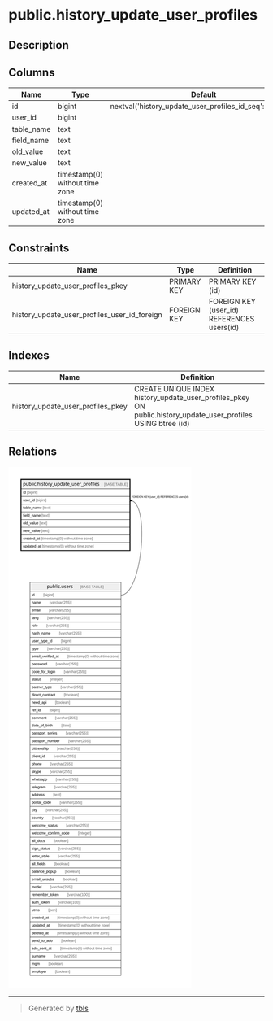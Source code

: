 # public.history_update_user_profiles

## Description

## Columns

| Name | Type | Default | Nullable | Children | Parents | Comment |
| ---- | ---- | ------- | -------- | -------- | ------- | ------- |
| id | bigint | nextval('history_update_user_profiles_id_seq'::regclass) | false |  |  |  |
| user_id | bigint |  | false |  | [public.users](public.users.md) |  |
| table_name | text |  | true |  |  |  |
| field_name | text |  | true |  |  |  |
| old_value | text |  | true |  |  |  |
| new_value | text |  | true |  |  |  |
| created_at | timestamp(0) without time zone |  | true |  |  |  |
| updated_at | timestamp(0) without time zone |  | true |  |  |  |

## Constraints

| Name | Type | Definition |
| ---- | ---- | ---------- |
| history_update_user_profiles_pkey | PRIMARY KEY | PRIMARY KEY (id) |
| history_update_user_profiles_user_id_foreign | FOREIGN KEY | FOREIGN KEY (user_id) REFERENCES users(id) |

## Indexes

| Name | Definition |
| ---- | ---------- |
| history_update_user_profiles_pkey | CREATE UNIQUE INDEX history_update_user_profiles_pkey ON public.history_update_user_profiles USING btree (id) |

## Relations

![er](public.history_update_user_profiles.svg)

---

> Generated by [tbls](https://github.com/k1LoW/tbls)
